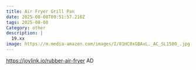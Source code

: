```yaml
---
title: Air Fryer Grill Pan
date: 2025-08-08T09:51:57.216Z
tags: 2025-08-08
Category: other
description: |
  19.xx
image: https://m.media-amazon.com/images/I/81HC8xGBAxL._AC_SL1500_.jpg
---
```

https://joylink.io/rubber-air-fryer
AD